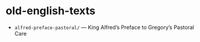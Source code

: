 # old-english-texts

* `alfred-preface-pastoral/` — King Alfred’s Preface to Gregory’s Pastoral Care
